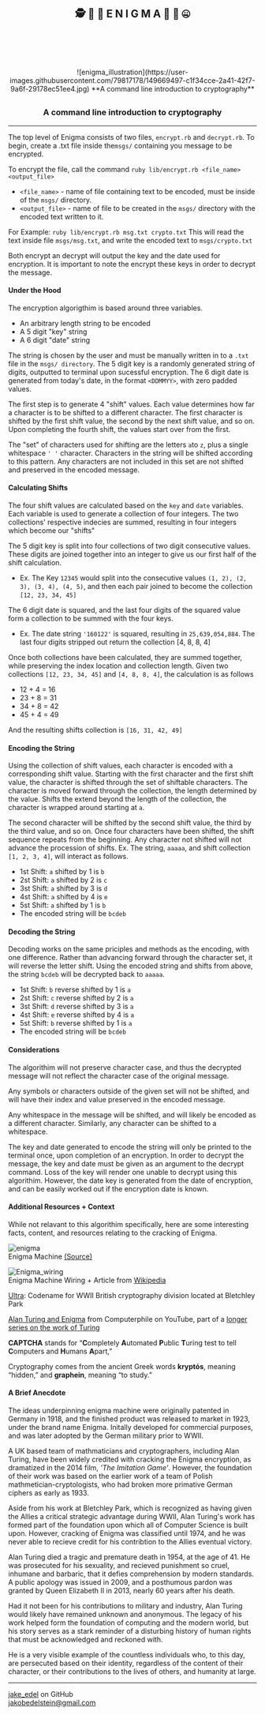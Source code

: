
## <p align="center">🕵 💬 🔐 E N I G M A 🤫 📅 🤐</p></br></br>

<p align="center">
  ![enigma_illustration](https://user-images.githubusercontent.com/79817178/149669497-c1f34cce-2a41-42f7-9a6f-29178ec51ee4.jpg)
  **A command line introduction to cryptography**
</p>


## <p style="text-align: center;"></p>
### <p style="text-align: center;">**A command line introduction to cryptography**</p>
---


The top level of Enigma consists of two files, `encrypt.rb` and `decrypt.rb`. To begin, create a .txt file inside the`msgs/` containing you message to be encrypted.

To encrypt the file, call the command `ruby lib/encrypt.rb <file_name> <output_file>`</br>
- `<file_name>` - name of file containing text to be encoded, must be inside of the `msgs/` directory.
- `<output_file>` - name of file to be created in the `msgs/` directory with the encoded text written to it.

For Example:  `ruby lib/encrypt.rb msg.txt crypto.txt` This will read the text inside file `msgs/msg.txt`, and write the encoded text to `msgs/crypto.txt`

Both encrypt an decrypt will output the key and the date used for encryption. It is important to note the encrypt these keys in order to decrypt the message.

#### Under the Hood

The encryption algorigthim is based around three variables.
- An arbitrary length string to be encoded
- A 5 digit "key" string
- A 6 digit "date" string

The string is chosen by the user and must be manually written in to a `.txt` file in the `msgs/ directory`. The 5 digit key is a randomly generated string of digits, outputted to terminal upon sucessful encryption. The 6 digit date is generated from today's date, in the format `<DDMMYY>`, with zero padded values.

The first step is to generate 4 "shift" values. Each value determines how far a character is to be shifted to a different character. The first character is shifted by the first shift value, the second by the next shift value, and so on. Upon completing the fourth shift, the values start over from the first.

The "set" of characters used for shifting are the letters `a`to `z`, plus a single whitespace `' '` character. Characters in the string will be shifted according to this pattern. Any characters are not included in this set are not shifted and preserved in the encoded message.

#### Calculating Shifts

The four shift values are calculated based on the `key` and `date` variables. Each variable is used to generate a collection of four integers. The two collections' respective indecies are summed, resulting in four integers which become our "shifts"

The 5 digit key is split into four collections of two digit consecutive values. These digits are joined together into an integer to give us our first half of the shift calculation.
- Ex. The Key `12345` would split into the consecutive values `(1, 2), (2, 3), (3, 4), (4, 5)`, and then each pair joined to become the collection `[12, 23, 34, 45]`

The 6 digit date is squared, and the last four digits of the squared value form a collection to be summed with the four keys.
- Ex. The date string `'160122'` is squared, resulting in `25,639,054,884`. The last four digits stripped out return the collection [4, 8, 8, 4]

Once both collections have been calculated, they are summed together, while preserving the index location and collection length. Given two collections `[12, 23, 34, 45]` and `[4, 8, 8, 4]`, the calculation is as follows
- 12 + 4 = 16
- 23 + 8 = 31
- 34 + 8 = 42
- 45 + 4 = 49

And the resulting shifts collection is `[16, 31, 42, 49]`

#### **Encoding the String**
Using the collection of shift values, each character is encoded with a corresponding shift value. Starting with the first character and the first shift value, the character is shifted through the set of shiftable characters. The character is moved forward through the collection, the length determined by the value. Shifts the extend beyond the length of the collection, the character is wrapped around starting at `a`.

The second character will be shifted by the second shift value, the third by the third value, and so on. Once four characters have been shifted, the shift sequence repeats from the beginning. Any character not shifted will not advance the procession of shifts.
Ex. The string, `aaaaa`, and shift collection `[1, 2, 3, 4]`, will interact as follows.
- 1st Shift: `a` shifted by 1 is `b`
- 2st Shift: `a` shifted by 2 is `c`
- 3st Shift: `a` shifted by 3 is `d`
- 4st Shift: `a` shifted by 4 is `e`
- 5st Shift: `a` shifted by 1 is `b`
- The encoded string will be `bcdeb`

#### **Decoding the String**
Decoding works on the same priciples and methods as the encoding, with one difference. Rather than advancing forward through the character set, it will reverse the letter shift. Using the encoded string and shifts from above, the string `bcdeb` will be decrypted back to `aaaaa`.
- 1st Shift: `b` reverse shifted by 1 is `a`
- 2st Shift: `c` reverse shifted by 2 is `a`
- 3st Shift: `d` reverse shifted by 3 is `a`
- 4st Shift: `e` reverse shifted by 4 is `a`
- 5st Shift: `b` reverse shifted by 1 is `a`
- The encoded string will be `bcdeb`

#### **Considerations**
The algorithim will not preserve character case, and thus the decrypted message will not reflect the character case of the original message.

Any symbols or characters outside of the given set will not be shifted, and will have their index and value preserved in the encoded message.

Any whitespace in the message will be shifted, and will likely be encoded as a different character. Similarly, any character can be shifted to a whitespace.

The key and date generated to encode the string will only be printed to the terminal once, upon completion of an encryption. In order to decrypt the message, the key and date must be given as an argument to the decrypt command. Loss of the key will render one unable to decrypt using this algorithim. However, the date key is generated from the date of encryption, and can be easily worked out if the encryption date is known.

#### **Additional Resources + Context**
While not relavant to this algorithim specifically, here are some interesting facts, content, and resources relating to the cracking of Enigma.

![enigma](https://user-images.githubusercontent.com/79817178/149668328-a58a9b0c-8307-47ec-88f3-74e1cd4d4847.jpg)</br>
Enigma Machine [(Source)](https://www.timesofisrael.com/enigma-code-machine-reveals-hebrew-secret/)

![Enigma_wiring](https://user-images.githubusercontent.com/79817178/149668364-80fc786a-7009-4dc3-b171-08fb32b11c52.png)</br>
Enigma Machine Wiring + Article from [Wikipedia](https://en.wikipedia.org/wiki/Enigma_machine)

[Ultra](https://en.wikipedia.org/wiki/Ultra): Codename for WWII British cryptography division located at Bletchley Park

[Alan Turing and Enigma](https://www.youtube.com/watch?v=d2NWPG2gB_A) from Computerphile on YouTube, part of a [longer series on the work of Turing](https://www.youtube.com/playlist?list=PLzH6n4zXuckodsatCTEuxaygCHizMS0_I)</br>

**CAPTCHA** stands for “**C**ompletely **A**utomated **P**ublic **T**uring test to tell **C**omputers and **H**umans **A**part,”

Cryptography comes from the ancient Greek words **kryptós**, meaning “hidden,” and **graphein**, meaning “to study.”

#### **A Brief Anecdote**

The ideas underpinning enigma machine were originally patented in Germany in 1918, and the finished product was released to market in 1923, under the brand name Enigma. Initally developed for commercial purposes, and was later adopted by the German military prior to WWII.

A UK based team of mathmaticians and cryptographers, including Alan Turing, have been widely credited with cracking the Enigma encryption, as dramatized in the 2014 film, *'The Imitation Game'*. However, the foundation of their work was based on the earlier work of a team of  Polish mathmetician-cryptologists, who had broken more primative German ciphers as early as 1933.

Aside from his work at Bletchley Park, which is recognized as having given the Allies a critical strategic advantage during WWII, Alan Turing's work has formed part of the foundation upon which all of Computer Science is built upon. However, cracking of Enigma was classified until 1974, and he was never able to recieve credit for his contribtion to the Allies eventual victory.

Alan Turing died a tragic and premature death in 1954, at the age of 41. He was prosecuted for his sexuality, and recieved punishment so cruel, inhumane and barbaric, that it defies comprehension by modern standards. A public apology was issued in 2009, and a posthumous pardon was granted by Queen Elizabeth II in 2013, nearly 60 years after his death.

Had it not been for his contributions to military and industry, Alan Turing would likely have remained unknown and anonymous. The legacy of his work helped form the foundation of computing and the modern world, but his story serves as a stark reminder of a disturbing history of human rights that must be acknowledged and reckoned with.

He is a very visible example of the countless individuals who, to this day, are persecuted based on their identity, regardless of the content of their character, or their contributions to the lives of others, and humanity at large.

---
[jake_edel](https://github.com/jake-edel) on GitHub</br>
<a href = "mailto: jakobedelstein@gmail.com">jakobedelstein@gmail.com</a>
